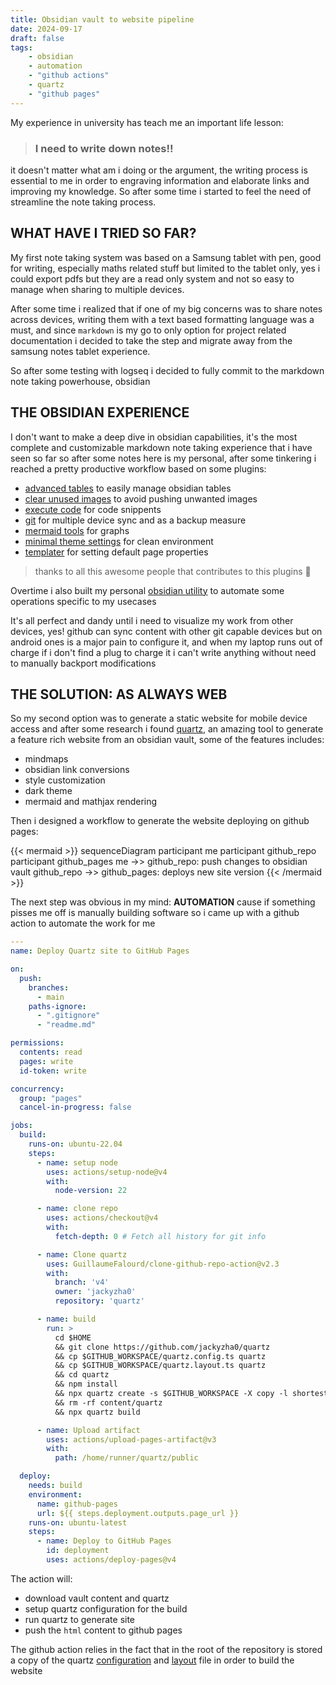 ```yaml
---
title: Obsidian vault to website pipeline
date: 2024-09-17
draft: false
tags:
    - obsidian
    - automation
    - "github actions"
    - quartz
    - "github pages"
---
```


My experience in university has teach me an important life lesson:

> ### I need to write down notes!!

it doesn't matter what am i doing or the argument, the writing process is essential to me in order to engraving information and elaborate links and improving my knowledge. So after some time i started to feel the need of streamline the note taking process.

## WHAT HAVE I TRIED SO FAR?

My first note taking system was based on a Samsung tablet with pen, good for writing, especially maths related stuff but limited to the tablet only, yes i could export pdfs but they are a read only system and not so easy to manage when sharing to multiple devices.

After some time i realized that if one of my big concerns was to share notes across devices, writing them with a text based formatting language was a must, and since `markdown` is my go to only option for project related documentation i decided to take the step and migrate away from the samsung notes tablet experience.

So after some testing with logseq i decided to fully commit to the markdown note taking powerhouse, obsidian

## THE OBSIDIAN EXPERIENCE

I don't want to make a deep dive in obsidian capabilities, it's the most complete and customizable markdown note taking experience that i have seen so far so after some notes here is my personal, after some tinkering i reached a pretty productive workflow based on some plugins:

- [advanced tables](https://github.com/tgrosinger/advanced-tables-obsidian) to easily manage obsidian tables
- [clear unused images](https://github.com/ozntel/oz-clear-unused-images-obsidian) to avoid pushing unwanted images
- [execute code](https://github.com/twibiral/obsidian-execute-code) for code snippents
- [git](https://github.com/Vinzent03/obsidian-git) for multiple device sync and as a backup measure
- [mermaid tools](https://github.com/dartungar/obsidian-mermaid) for graphs
- [minimal theme settings](https://github.com/kepano/obsidian-minimal) for clean environment
- [templater](https://github.com/SilentVoid13/Templater) for setting default page properties

> thanks to all this awesome people that contributes to this plugins 🙏

Overtime i also built my personal [obsidian utility](https://github.com/carnivuth/scripts/blob/main/bin/obsidian_manage.sh) to automate some operations specific to my usecases

It's all perfect and dandy until i need to visualize my work from other devices, yes! github can sync content with other git capable devices but on android ones is a major pain to configure it, and when my laptop runs out of charge if i don't find a plug to charge it i can't write anything without need to manually backport modifications

## THE SOLUTION: AS ALWAYS WEB

So my second option was to generate a static website for mobile device access and after some research i found [quartz](https://quartz.jzhao.xyz/), an amazing tool to generate a feature rich website from an obsidian vault, some of the features includes:

- mindmaps
- obsidian link conversions
- style customization
- dark theme
- mermaid and mathjax rendering

Then i designed a workflow to generate the website deploying on github pages:

{{< mermaid >}}
sequenceDiagram
participant me
participant github_repo
participant github_pages
me ->> github_repo: push changes to obsidian vault
github_repo ->> github_pages: deploys new site version
{{< /mermaid >}}

The next step was obvious in my mind: **AUTOMATION** cause if something pisses me off is manually building software so i came up with a github action to automate the work for me

```yaml
---
name: Deploy Quartz site to GitHub Pages

on:
  push:
    branches:
      - main
    paths-ignore:
      - ".gitignore"
      - "readme.md"

permissions:
  contents: read
  pages: write
  id-token: write

concurrency:
  group: "pages"
  cancel-in-progress: false

jobs:
  build:
    runs-on: ubuntu-22.04
    steps:
      - name: setup node
        uses: actions/setup-node@v4
        with:
          node-version: 22

      - name: clone repo
        uses: actions/checkout@v4
        with:
          fetch-depth: 0 # Fetch all history for git info

      - name: Clone quartz
        uses: GuillaumeFalourd/clone-github-repo-action@v2.3
        with:
          branch: 'v4'
          owner: 'jackyzha0'
          repository: 'quartz'

      - name: build
        run: >
          cd $HOME
          && git clone https://github.com/jackyzha0/quartz
          && cp $GITHUB_WORKSPACE/quartz.config.ts quartz
          && cp $GITHUB_WORKSPACE/quartz.layout.ts quartz
          && cd quartz
          && npm install
          && npx quartz create -s $GITHUB_WORKSPACE -X copy -l shortest
          && rm -rf content/quartz
          && npx quartz build

      - name: Upload artifact
        uses: actions/upload-pages-artifact@v3
        with:
          path: /home/runner/quartz/public

  deploy:
    needs: build
    environment:
      name: github-pages
      url: ${{ steps.deployment.outputs.page_url }}
    runs-on: ubuntu-latest
    steps:
      - name: Deploy to GitHub Pages
        id: deployment
        uses: actions/deploy-pages@v4
```

The action will:

- download vault content and quartz
- setup quartz configuration for the build
- run quartz to generate site
- push the `html` content to github pages

The github action relies in the fact that in the root of the repository is stored a copy of the quartz [configuration](sample_files/quartz.config.ts) and [layout](/sample_files/quartz.layout.ts) file in order to build the website



